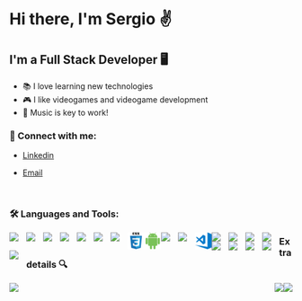 
Hi there, I'm Sergio ✌
=============
## I'm a Full Stack Developer 🖥
- 📚 I love learning new technologies
- 🎮 I like videogames and videogame development
- 🎵 Music is key to work!

### 🔌 Connect with me:

- [Linkedin](https://www.linkedin.com/in/smunozli)

- [Email](mailto:sergio.munoz.lillo@gmail.com?subject=[GitHub]%20New%20Contact)

</br>

### 🛠 Languages and Tools:
<p>
    <img align="left" width="30px" src="https://cdn.icon-icons.com/icons2/2108/PNG/512/javascript_icon_130900.png"/>
    <img align="left" width="30px" src="https://cdn.icon-icons.com/icons2/844/PNG/512/HTML5_icon-icons.com_67090.png"/>
    <img align="left" width="30px" src="https://cdn.icon-icons.com/icons2/2415/PNG/512/csharp_original_logo_icon_146578.png"/>
    <img align="left" width="30px" src="https://cdn.icon-icons.com/icons2/1381/PNG/512/unityeditoricon_94269.png"/>
    <img align="left" width="30px" src="https://cdn.icon-icons.com/icons2/2415/PNG/512/postgresql_plain_logo_icon_146389.png"/>
    <img align="left" width="30px" src="http://getdrawings.com/free-icon/oracle-db-icon-65.png"/>
    <img align="left" width="30px" src="https://cdn.icon-icons.com/icons2/2107/PNG/512/file_type_django_icon_130645.png"/>
    <img align="left" width="30px" src="https://raw.githubusercontent.com/github/explore/80688e429a7d4ef2fca1e82350fe8e3517d3494d/topics/css/css.png"/>
    <img align="left" width="30px" src="https://raw.githubusercontent.com/github/explore/80688e429a7d4ef2fca1e82350fe8e3517d3494d/topics/android/android.png"/>
    <img align="left" width="30px" src="https://www.eclipse.org/downloads/images/committers.png"/>
    <img align="left" width="30px" src="https://upload.wikimedia.org/wikipedia/commons/thumb/5/59/Visual_Studio_Icon_2019.svg/125px-Visual_Studio_Icon_2019.svg.png"/>
    <img align="left" width="30px" src="https://raw.githubusercontent.com/github/explore/80688e429a7d4ef2fca1e82350fe8e3517d3494d/topics/visual-studio-code/visual-studio-code.png"/>
    <img align="left" width="30px" src="https://www.bairesdev.com/wp-content/uploads/2020/07/hibernate-java-framework-logo-01.png"/>
    <img align="left" width="30px" src="https://upload.wikimedia.org/wikipedia/commons/thumb/9/97/Sqlite-square-icon.svg/256px-Sqlite-square-icon.svg.png"/>
    <img align="left" width="30px" src="http://3.bp.blogspot.com/-QVwrtvK3eJM/UUUgVq7sDdI/AAAAAAAABQ8/ttJ7_H03RhM/s200/netbeans-logo.png"/>
    <img align="left" width="30px" src="https://cdn.icon-icons.com/icons2/1381/PNG/512/intellij_93550.png"/>
    <img align="left" width="30px" src="https://cdn.icon-icons.com/icons2/46/PNG/128/linux_penguin_animal_9362.png"/>
    <img align="left" width="30px" src="https://cdn.icon-icons.com/icons2/836/PNG/512/Windows_Phone_icon-icons.com_66782.png"/>
    <img align="left" width="30px" src="https://cdn.icon-icons.com/icons2/2415/PNG/512/bootstrap_plain_logo_icon_146619.png"/>
    <img align="left" width="30px" src="https://2.bp.blogspot.com/-dZ76ETKzXUk/Vx-zIwkojdI/AAAAAAAAC4A/hsdZJzoKPnoVh8WkzQ9Fv9AUKIaacsGqACLcB/s200/image01.png"/>
    <img align="left" width="30px" src="https://cdn.icon-icons.com/icons2/1381/PNG/512/pycharm_93936.png"/> 
</p>

### Extra details 🔍

<p>
    <img align="left" src="https://github-readme-stats.vercel.app/api?username=serujin&hide=issues&show_icons=true" />
    <img align="right" src="https://github-readme-stats.vercel.app/api/top-langs/?username=serujin&layout=compact" />
</p>

<img align="right" src="https://visitor-badge.laobi.icu/badge?page_id=serujin.serujin" />

<!--<details>
  <!--<summary>:zap: Recent GitHub Activity</summary>-->
  <!--DELETE_START_SECTION:activity-->
  <!--DELETE_END_SECTION:activity-->
<!--</details>-->
<!--</br>-->

